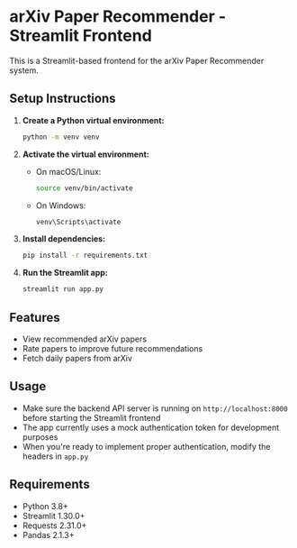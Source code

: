 # arXiv Paper Recommender - Streamlit Frontend

This is a Streamlit-based frontend for the arXiv Paper Recommender system.

## Setup Instructions

1. **Create a Python virtual environment:**
   ```bash
   python -m venv venv
   ```

2. **Activate the virtual environment:**
   - On macOS/Linux:
     ```bash
     source venv/bin/activate
     ```
   - On Windows:
     ```bash
     venv\Scripts\activate
     ```

3. **Install dependencies:**
   ```bash
   pip install -r requirements.txt
   ```

4. **Run the Streamlit app:**
   ```bash
   streamlit run app.py
   ```

## Features

- View recommended arXiv papers
- Rate papers to improve future recommendations
- Fetch daily papers from arXiv

## Usage

- Make sure the backend API server is running on `http://localhost:8000` before starting the Streamlit frontend
- The app currently uses a mock authentication token for development purposes
- When you're ready to implement proper authentication, modify the headers in `app.py`

## Requirements

- Python 3.8+
- Streamlit 1.30.0+
- Requests 2.31.0+
- Pandas 2.1.3+ 